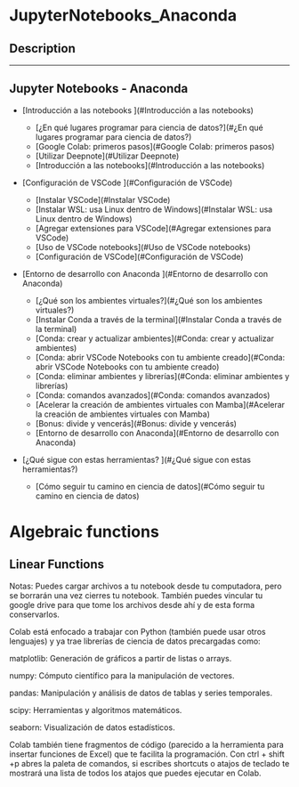 # JupyterNotebooks_Anaconda

## Description

----

## Jupyter Notebooks - Anaconda 


   * [Introducción a las notebooks
](#Introducción a las notebooks)
      * [¿En qué lugares programar para ciencia de datos?](#¿En qué lugares programar para ciencia de datos?)
      * [Google Colab: primeros pasos](#Google Colab: primeros pasos)
      * [Utilizar Deepnote](#Utilizar Deepnote)
      * [Introducción a las notebooks](#Introducción a las notebooks)
      
   * [Configuración de VSCode
](#Configuración de VSCode)
      * [Instalar VSCode](#Instalar VSCode)
      * [Instalar WSL: usa Linux dentro de Windows](#Instalar WSL: usa Linux dentro de Windows)
      * [Agregar extensiones para VSCode](#Agregar extensiones para VSCode)
      * [Uso de VSCode notebooks](#Uso de VSCode notebooks)
      * [Configuración de VSCode](#Configuración de VSCode)
   * [Entorno de desarrollo con Anaconda
](#Entorno de desarrollo con Anaconda)
      * [¿Qué son los ambientes virtuales?](#¿Qué son los ambientes virtuales?)
      * [Instalar Conda a través de la terminal](#Instalar Conda a través de la terminal)
      * [Conda: crear y actualizar ambientes](#Conda: crear y actualizar ambientes)
      * [Conda: abrir VSCode Notebooks con tu ambiente creado](#Conda: abrir VSCode Notebooks con tu ambiente creado)
      * [Conda: eliminar ambientes y librerías](#Conda: eliminar ambientes y librerías) 
      * [Conda: comandos avanzados](#Conda: comandos avanzados)  
      * [Acelerar la creación de ambientes virtuales con Mamba](#Acelerar la creación de ambientes virtuales con Mamba)  
      * [Bonus: divide y vencerás](#Bonus: divide y vencerás) 
      * [Entorno de desarrollo con Anaconda](#Entorno de desarrollo con Anaconda) 
   * [¿Qué sigue con estas herramientas?
](#¿Qué sigue con estas herramientas?)
      * [Cómo seguir tu camino en ciencia de datos](#Cómo seguir tu camino en ciencia de datos) 


Algebraic functions
============


Linear Functions
-----------



Notas:
Puedes cargar archivos a tu notebook desde tu computadora, pero se borrarán una vez cierres tu notebook. También puedes vincular tu google drive para que tome los archivos desde ahí y de esta forma conservarlos.

Colab está enfocado a trabajar con Python (también puede usar otros lenguajes) y ya trae librerías de ciencia de datos precargadas como:

matplotlib: Generación de gráficos a partir de listas o arrays.

numpy: Cómputo científico para la manipulación de vectores.

pandas: Manipulación y análisis de datos de tablas y series temporales.

scipy: Herramientas y algoritmos matemáticos.

seaborn: Visualización de datos estadísticos.

Colab también tiene fragmentos de código (parecido a la herramienta para insertar funciones de Excel) que te facilita la programación.
Con ctrl + shift +p abres la paleta de comandos, si escribes shortcuts o atajos de teclado te mostrará una lista de todos los atajos que puedes ejecutar en Colab.